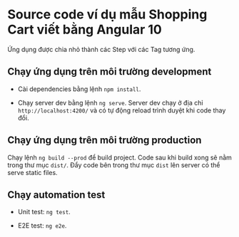 # Source code ví dụ mẫu Shopping Cart viết bằng Angular 10

Ứng dụng được chia nhỏ thành các Step với các Tag tương ứng.

## Chạy ứng dụng trên môi trường development

- Cài dependencies bằng lệnh `npm install`.

- Chạy server dev bằng lệnh `ng serve`. Server dev chạy ở địa chỉ `http://localhost:4200/` và có tự động reload trình duyệt khi code thay đổi.

## Chạy ứng dụng trên môi trường production

Chạy lệnh `ng build --prod` để build project. Code sau khi build xong sẽ nằm trong thư mục `dist/`. Đẩy code bên trong thư mục `dist` lên server có thể serve static files.

## Chạy automation test

- Unit test: `ng test`.

- E2E test: `ng e2e`.
